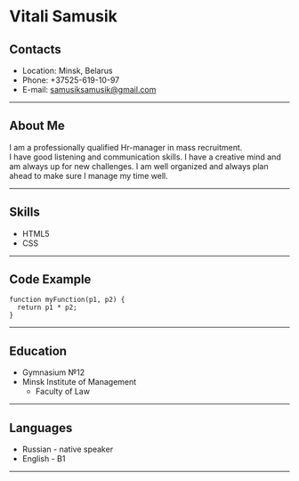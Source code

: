# Vitali Samusik #
## Contacts ##
* Location: Minsk, Belarus
* Phone: +37525-619-10-97
* E-mail:  samusiksamusik@gmail.com
-----
## About Me ##
I am a professionally qualified Hr-manager in mass recruitment.     
I have good listening and communication skills. 
I have a creative mind and am always up for new challenges.
I am well organized and always plan ahead to make sure I manage my time well.  

-----

## Skills ##
* HTML5
* CSS

------

## Code Example ##
```
function myFunction(p1, p2) {
  return p1 * p2;  
}
```
-----
## Education ##
* Gymnasium №12
* Minsk Institute of Management
    * Faculty of Law 
-----
## Languages ##
* Russian - native speaker
* English - B1
-----
